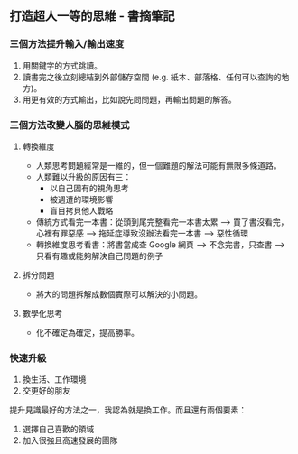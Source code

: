 ## 打造超人一等的思維 - 書摘筆記

### 三個方法提升輸入/輸出速度

1. 用關鍵字的方式跳讀。
2. 讀書完之後立刻總結到外部儲存空間 (e.g. 紙本、部落格、任何可以查詢的地方)。
3. 用更有效的方式輸出，比如說先問問題，再輸出問題的解答。

### 三個方法改變人腦的思維模式

1. 轉換維度
    * 人類思考問題經常是一維的，但一個難題的解法可能有無限多條道路。
    * 人類難以升級的原因有三：
        - 以自己固有的視角思考
        - 被週遭的環境影響
        - 盲目拷貝他人戰略
    * 傳統方式看完一本書：從頭到尾完整看完一本書太累 --> 買了書沒看完，心裡有罪惡感 --> 拖延症導致沒辦法看完一本書 --> 惡性循環
    * 轉換維度思考看書：將書當成查 Google 網頁 --> 不念完書，只查書 --> 只看有趣或能夠解決自己問題的例子

2. 拆分問題
    * 將大的問題拆解成數個實際可以解決的小問題。

3. 數學化思考
    * 化不確定為確定，提高勝率。

### 快速升級

1. 換生活、工作環境
2. 交更好的朋友

提升見識最好的方法之一，我認為就是換工作。而且還有兩個要素：

1. 選擇自己喜歡的領域
2. 加入很強且高速發展的團隊
